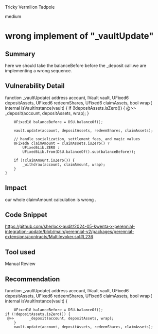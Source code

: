 Tricky Vermilion Tadpole

medium

# wrong implement of  "_vaultUpdate"

## Summary
here we should take the balanceBefore before the _deposit call.we are implementing a wrong sequence.
## Vulnerability Detail
function _vaultUpdate(
        address account,
        IVault vault,
        UFixed6 depositAssets,
        UFixed6 redeemShares,
        UFixed6 claimAssets,
        bool wrap
    ) internal isVaultInstance(vault) {
        if (!depositAssets.isZero()) {
     @>>       _deposit(account, depositAssets, wrap);
        }

        UFixed18 balanceBefore = DSU.balanceOf();

        vault.update(account, depositAssets, redeemShares, claimAssets);

        // handle socialization, settlement fees, and magic values
        UFixed6 claimAmount = claimAssets.isZero() ?
            UFixed6Lib.ZERO :
            UFixed6Lib.from(DSU.balanceOf().sub(balanceBefore));

        if (!claimAmount.isZero()) {
            _withdraw(account, claimAmount, wrap);
        }
    }


## Impact
our whole claimAmount calculation is wrong .

## Code Snippet
https://github.com/sherlock-audit/2024-05-kwenta-x-perennial-integration-update/blob/main/perennial-v2/packages/perennial-extensions/contracts/MultiInvoker.sol#L236
## Tool used

Manual Review

## Recommendation
function _vaultUpdate(
        address account,
        IVault vault,
        UFixed6 depositAssets,
        UFixed6 redeemShares,
        UFixed6 claimAssets,
        bool wrap
    ) internal isVaultInstance(vault) {
    

        UFixed18 balanceBefore = DSU.balanceOf();
    if (!depositAssets.isZero()) {
     @>>       _deposit(account, depositAssets, wrap);
        }
        vault.update(account, depositAssets, redeemShares, claimAssets);